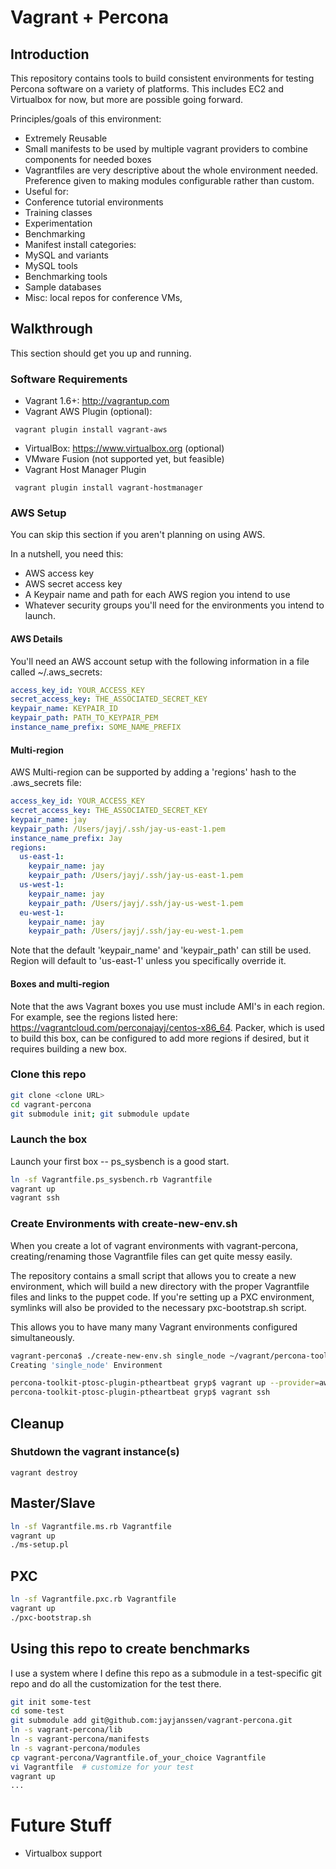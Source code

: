 # Vagrant + Percona 

## Introduction

This repository contains tools to build consistent environments for testing Percona software on a variety of platforms.  This includes EC2 and Virtualbox for now, but more are possible going forward.

Principles/goals of this environment:

* Extremely Reusable
* Small manifests to be used by multiple vagrant providers to combine components for needed boxes
* Vagrantfiles are very descriptive about the whole environment needed.  Preference given to making modules configurable rather than custom. 
* Useful for:
 * Conference tutorial environments
 * Training classes
 * Experimentation
 * Benchmarking
* Manifest install categories:
 * MySQL and variants
 * MySQL tools
 * Benchmarking tools
 * Sample databases
 * Misc: local repos for conference VMs, 


## Walkthrough

This section should get you up and running.

### Software Requirements

* Vagrant 1.6+: http://vagrantup.com
* Vagrant AWS Plugin (optional):

```
 vagrant plugin install vagrant-aws
```

* VirtualBox: https://www.virtualbox.org (optional)
* VMware Fusion (not supported yet, but feasible)
* Vagrant Host Manager Plugin

```
 vagrant plugin install vagrant-hostmanager
```


### AWS Setup

You can skip this section if you aren't planning on using AWS.  

In a nutshell, you need this:

* AWS access key
* AWS secret access key
* A Keypair name and path for each AWS region you intend to use
* Whatever security groups you'll need for the environments you intend to launch.

#### AWS Details

You'll need an AWS account setup with the following information in a file called ~/.aws_secrets:

```yaml
access_key_id: YOUR_ACCESS_KEY
secret_access_key: THE_ASSOCIATED_SECRET_KEY
keypair_name: KEYPAIR_ID
keypair_path: PATH_TO_KEYPAIR_PEM
instance_name_prefix: SOME_NAME_PREFIX
```


#### Multi-region

AWS Multi-region can be supported by adding a 'regions' hash to the .aws_secrets file:

```yaml
access_key_id: YOUR_ACCESS_KEY
secret_access_key: THE_ASSOCIATED_SECRET_KEY
keypair_name: jay
keypair_path: /Users/jayj/.ssh/jay-us-east-1.pem
instance_name_prefix: Jay
regions:
  us-east-1:
    keypair_name: jay
    keypair_path: /Users/jayj/.ssh/jay-us-east-1.pem
  us-west-1:
    keypair_name: jay
    keypair_path: /Users/jayj/.ssh/jay-us-west-1.pem
  eu-west-1:
    keypair_name: jay
    keypair_path: /Users/jayj/.ssh/jay-eu-west-1.pem
```

Note that the default 'keypair_name' and 'keypair_path' can still be used.  Region will default to 'us-east-1' unless you specifically override it.    

#### Boxes and multi-region

Note that the aws Vagrant boxes you use must include AMI's in each region.  For example, see the regions listed here: https://vagrantcloud.com/perconajayj/centos-x86_64.  Packer, which is used to build this box, can be configured to add more regions if desired, but it requires building a new box.  

### Clone this repo

```bash
git clone <clone URL> 
cd vagrant-percona
git submodule init; git submodule update
```

### Launch the box

Launch your first box -- ps_sysbench is a good start.  

```bash
ln -sf Vagrantfile.ps_sysbench.rb Vagrantfile
vagrant up
vagrant ssh
```

### Create Environments with create-new-env.sh

When you create a lot of vagrant environments with vagrant-percona, creating/renaming those Vagrantfile files can get quite messy easily.

The repository contains a small script that allows you to create a new environment, which will build a new directory with the proper Vagrantfile files and links to the puppet code. If you're setting up a PXC environment, symlinks will also be provided to the necessary pxc-bootstrap.sh script.

This allows you to have many many Vagrant environments configured simultaneously.

```bash
vagrant-percona$ ./create-new-env.sh single_node ~/vagrant/percona-toolkit-ptosc-plugin-ptheartbeat
Creating 'single_node' Environment

percona-toolkit-ptosc-plugin-ptheartbeat gryp$ vagrant up --provider=aws
percona-toolkit-ptosc-plugin-ptheartbeat gryp$ vagrant ssh
```

## Cleanup

### Shutdown the vagrant instance(s)

```
vagrant destroy
```

## Master/Slave

```bash
ln -sf Vagrantfile.ms.rb Vagrantfile
vagrant up 
./ms-setup.pl
```  

## PXC 

```bash
ln -sf Vagrantfile.pxc.rb Vagrantfile
vagrant up
./pxc-bootstrap.sh
```  


## Using this repo to create benchmarks

I use a system where I define this repo as a submodule in a test-specific git repo and do all the customization for the test there.

```bash
git init some-test
cd some-test
git submodule add git@github.com:jayjanssen/vagrant-percona.git
ln -s vagrant-percona/lib
ln -s vagrant-percona/manifests
ln -s vagrant-percona/modules
cp vagrant-percona/Vagrantfile.of_your_choice Vagrantfile
vi Vagrantfile  # customize for your test
vagrant up
...
```

# Future Stuff


* Virtualbox support
